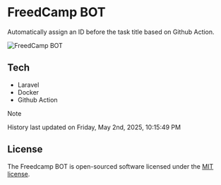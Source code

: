 # FreedCamp BOT

Automatically assign an ID before the task title based on Github Action.

![FreedCamp BOT](https://repository-images.githubusercontent.com/737932867/7d34798b-2680-471c-b089-a78a718d3d6a)

## Tech

- Laravel
- Docker
- Github Action

> [!NOTE]  
> History last updated on Friday, May 2nd, 2025, 10:15:49 PM

## License

The Freedcamp BOT is open-sourced software licensed under the [MIT license](https://opensource.org/licenses/MIT).

